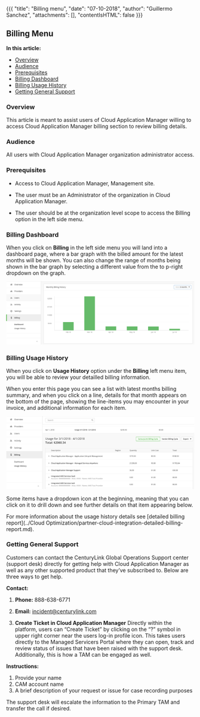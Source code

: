 {{{
"title": "Billing menu",
"date": "07-10-2018",
"author": "Guillermo Sanchez",
"attachments": [],
"contentIsHTML": false
}}}

## Billing Menu

**In this article:**

* [Overview](#overview)
* [Audience](#audience)
* [Prerequisites](#prerequisites)
* [Billing Dashboard](#billing-dashboard)
* [Billing Usage History](#billing-usage-history)
* [Getting General Support](#getting-general-support)

### Overview

This article is meant to assist users of Cloud Application Manager willing to access Cloud Application Manager billing section to review billing details.

### Audience

All users with Cloud Application Manager organization administrator access.

### Prerequisites

* Access to Cloud Application Manager, Management site.

* The user must be an Administrator of the organization in Cloud Application Manager.

* The user should be at the organization level scope to access the Billing option in the left side menu.

### Billing Dashboard
When you click on **Billing** in the left side menu you will land into a dashboard page, where a bar graph with the billed amount for the latest months will be shown. You can also change the range of months being shown in the bar graph by selecting a different value from the to p-right dropdown on the graph.

![Billing Dashboard](../../images/cloud-application-manager/billing/billing-dashboard.png)

### Billing Usage History
When you click on **Usage History** option under the **Billing** left menu item, you will be able to review your detailled billing information.

When you enter this page you can see a list with latest months billing summary, and when you click on a line, details for that month appears on the bottom of the page, showing the line-items you may encounter in your invoice, and additional information for each item.

![Billing Usage History](../../images/cloud-application-manager/billing/billing-usage-history.png)

Some items have a dropdown icon at the beginning, meaning that you can click on it to drill down and see further details on that item appearing below.

For more information about the usage history details see [detailed billing report](../Cloud Optimization/partner-cloud-integration-detailed-billing-report.md).

### Getting General Support

Customers can contact the CenturyLink Global Operations Support center (support desk) directly for getting help with Cloud Application Manager as well as any other supported product that they’ve subscribed to.  Below are three ways to get help.

**Contact:**

1. **Phone:** 888-638-6771

2. **Email:** incident@centurylink.com

3. **Create Ticket in Cloud Application Manager**
Directly within the platform, users can “Create Ticket” by clicking on the “?” symbol in upper right corner near the users log-in profile icon.  This takes users directly to the Managed Servicers Portal where they can open, track and review status of issues that have been raised with the support desk.  Additionally, this is how a TAM can be engaged as well.

**Instructions:**

1. Provide your name
2. CAM account name
3. A brief description of your request or issue for case recording purposes

The support desk will escalate the information to the Primary TAM and transfer the call if desired.
